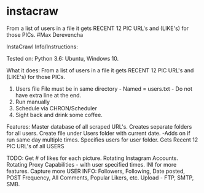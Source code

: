 # instacraw
From a list of users in a file it gets RECENT 12 PIC URL's and (LIKE's) for those PICs. 
#Max Derevencha

InstaCrawl Info/Instructions:

Tested on: Python 3.6: Ubuntu, Windows 10.

What it does: 
From a list of users in a file it gets RECENT 12 PIC URL's and (LIKE's) for those PICs. 


1) Users file File must be in same directory - Named = users.txt - Do not have extra line at the end. 
2) Run manually 
3) Schedule via CHRON/Scheduler
4) Sight back and drink some coffee. 







Features:
Master database of all scraped URL's.
Creates separate folders for all users. 
Create file under Users folder with current date. -Adds on if run same day multiple times. 
Specifies users for user folder. 
Gets Recent 12 PIC URL's of all USERS




TODO:
Get # of likes for each picture. 
Rotating Instagram Accounts.
Rotating Proxy Capabilities - with user specified times.
INI for more features. 
Capture more USER INFO: Followers, Following, Date posted, POST Frequency, All Comments, Popular Likers, etc.
Upload - FTP, SMTP, SMB.
